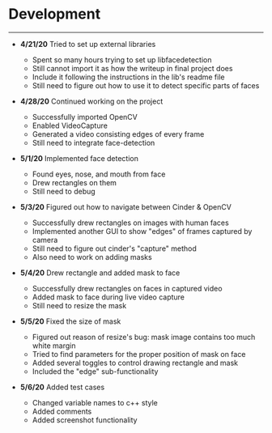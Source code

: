 # Development

---
 - **4/21/20** Tried to set up external libraries
   - Spent so many hours trying to set up libfacedetection
   - Still cannot import it as how the writeup in final project does
   - Include it following the instructions in the lib's readme file
   - Still need to figure out how to use it to detect specific parts of faces
   
 - **4/28/20** Continued working on the project
   - Successfully imported OpenCV
   - Enabled VideoCapture
   - Generated a video consisting edges of every frame
   - Still need to integrate face-detection
 
 - **5/1/20** Implemented face detection
   - Found eyes, nose, and mouth from face
   - Drew rectangles on them
   - Still need to debug
   
 - **5/3/20** Figured out how to navigate between Cinder & OpenCV
   - Successfully drew rectangles on images with human faces
   - Implemented another GUI to show "edges" of frames captured by camera
   - Still need to figure out cinder's "capture" method
   - Also need to work on adding masks
   
 - **5/4/20** Drew rectangle and added mask to face
   - Successfully drew rectangles on faces in captured video
   - Added mask to face during live video capture
   - Still need to resize the mask
   
 - **5/5/20** Fixed the size of mask
   - Figured out reason of resize's bug: mask image contains too much white margin
   - Tried to find parameters for the proper position of mask on face
   - Added several toggles to control drawing rectangle and mask
   - Included the "edge" sub-functionality
   
 - **5/6/20** Added test cases
   - Changed variable names to c++ style
   - Added comments
   - Added screenshot functionality
